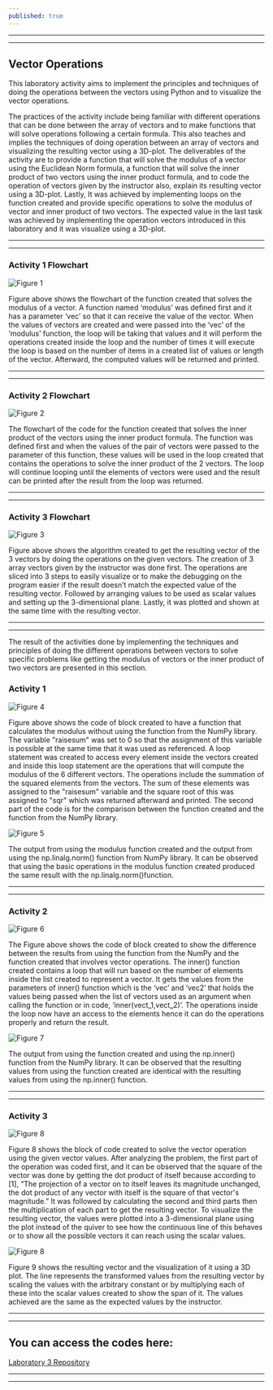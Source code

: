```yaml
---
published: true
---
```

---
***

## Vector Operations

This laboratory activity aims to implement the principles and techniques of doing the operations between the vectors using Python and to visualize the vector operations.

<p align="justify/left/right/center">
The practices of the activity include being familiar with different operations that can be done between the array of vectors and to make functions that will solve operations following a certain formula. This also teaches and implies the techniques of doing operation between an array of vectors and visualizing the resulting vector using a 3D-plot. The deliverables of the activity are to provide a function that will solve the modulus of a vector using the Euclidean Norm formula, a function that will solve the inner product of two vectors using the inner product formula, and to code the operation of vectors given by the instructor also, explain its resulting vector using a 3D-plot. Lastly, It was achieved by implementing loops on the function created and provide specific operations to solve the modulus of vector and inner product of two vectors. The expected value in the last task was achieved by implementing the operation vectors introduced in this laboratory and it was visualize using a 3D-plot.
</p>

---
***

### Activity 1 Flowchart

![Figure 1]({{site.baseurl}}/images/LAB4.1.jpg)

Figure above shows the flowchart of the function created that solves the modulus of a vector. A function named ‘modulus’ was defined first and it has a parameter ‘vec’ so that it can receive the value of the vector. When the values of vectors are created and were passed into the ‘vec’ of the ‘modulus’ function, the loop will be taking that values and it will perform the operations created inside the loop and the number of times it will execute the loop is based on the number of items in a created list of values or length of the vector. Afterward, the computed values will be returned and printed.

---
***

### Activity 2 Flowchart

![Figure 2]({{site.baseurl}}/images/LAB4.2.jpg)

The flowchart of the code for the function created that solves the inner product of the vectors using the inner product formula. The function was defined first and when the values of the pair of vectors were passed to the parameter of this function, these values will be used in the loop created that contains the operations to solve the inner product of the 2 vectors. The loop will continue looping until the elements of vectors were used and the result can be printed after the result from the loop was returned.

---
***

### Activity 3 Flowchart

![Figure 3]({{site.baseurl}}/images/LAB4.3.jpg)

Figure above shows the algorithm created to get the resulting vector of the 3 vectors by doing the operations on the given vectors. The creation of 3 array vectors given by the instructor was done first. The operations are sliced into 3 steps to easily visualize or to make the debugging on the program easier if the result doesn’t match the expected value of the resulting vector. Followed by arranging values to be used as scalar values and setting up the 3-dimensional plane. Lastly, it was plotted and shown at the same time with the resulting vector.

---
***

The result of the activities done by implementing the techniques and principles of doing the different operations between vectors to solve specific problems like getting the modulus of vectors or the inner product of two vectors are presented in this section.

### Activity 1

![Figure 4]({{site.baseurl}}/images/LAB4.4.jpg)

Figure above shows the code of block created to have a function that calculates the modulus without using the function from the NumPy library. The variable "raisesum" was set to 0 so that the assignment of this variable is possible at the same time that it was used as referenced. A loop statement was created to access every element inside the vectors created and inside this loop statement are the operations that will compute the modulus of the 6 different vectors. The operations include the summation of the squared elements from the vectors. The sum of these elements was assigned to the "raisesum" variable and the square root of this was assigned to "sqr" which was returned afterward and printed. The second part of the code is for the comparison between the function created and the function from the NumPy library.

![Figure 5]({{site.baseurl}}/images/LAB4.5.jpg)

The output from using the modulus function created and the output from using the np.linalg.norm() function from NumPy library. It can be observed that using the basic operations in the modulus function created produced the same result with the np.linalg.norm()function.

---
***

### Activity 2

![Figure 6]({{site.baseurl}}/images/LAB4.6.jpg)

The Figure above shows the code of block created to show the difference between the results from using the function from the NumPy and the function created that involves vector operations. The inner() function created contains a loop that will run based on the number of elements inside the list created to represent a vector. It gets the values from the parameters of inner() function which is the ‘vec’ and ‘vec2’ that holds the values being passed when the list of vectors used as an argument when calling the function or in code, ‘inner(vect_1,vect_2)’. The operations inside the loop now have an access to the elements hence it can do the operations properly and return the result.

![Figure 7]({{site.baseurl}}/images/LAB4.7.jpg)

The output from using the function created and using the np.inner() function from the NumPy library. It can be observed that the resulting values from using the function created are identical with the resulting values from using the np.inner() function.

---
***

### Activity 3

![Figure 8]({{site.baseurl}}/images/LAB4.8.jpg)

Figure 8 shows the block of code created to solve the vector operation using the given vector values. After analyzing the problem, the first part of the operation was coded first, and it can be observed that the square of the vector was done by getting the dot product of itself because according to [1], “The projection of a vector on to itself leaves its magnitude unchanged, the dot product of any vector with itself is the square of that vector's magnitude.” It was followed by calculating the second and third parts then the multiplication of each part to get the resulting vector. To visualize the resulting vector, the values were plotted into a 3-dimensional plane using the plot instead of the quiver to see how the continuous line of this behaves or to show all the possible vectors it can reach using the scalar values. 

![Figure 8]({{site.baseurl}}/images/LAB4.8.jpg)

Figure 9 shows the resulting vector and the visualization of it using a 3D plot. The line represents the transformed values from the resulting vector by scaling the values with the arbitrary constant or by multiplying each of these into the scalar values created to show the span of it. The values achieved are the same as the expected values by the instructor.  

---
***

## You can access the codes here:

[Laboratory 3 Repository](https://github.com/RovilSurioJr/Laboratory-3)

---
***
